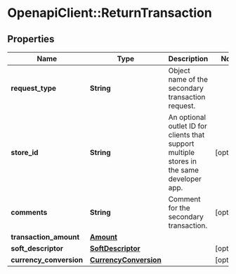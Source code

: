 # OpenapiClient::ReturnTransaction

## Properties
Name | Type | Description | Notes
------------ | ------------- | ------------- | -------------
**request_type** | **String** | Object name of the secondary transaction request. | 
**store_id** | **String** | An optional outlet ID for clients that support multiple stores in the same developer app. | [optional] 
**comments** | **String** | Comment for the secondary transaction. | [optional] 
**transaction_amount** | [**Amount**](Amount.md) |  | 
**soft_descriptor** | [**SoftDescriptor**](SoftDescriptor.md) |  | [optional] 
**currency_conversion** | [**CurrencyConversion**](CurrencyConversion.md) |  | [optional] 


